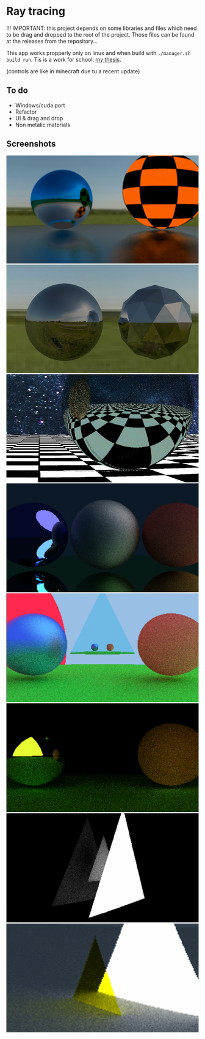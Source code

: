 # Ray tracing

!!! IMPORTANT: this project depends on some libraries and files which need to be drag and dropped to the root of the project. Those files can be found at the releases from the repository...

This app works propperly only on linux and when build with `./manager.sh build run`.
Tis is a work for school: [my thesis](./bin/thesis.pdf).

(controls are like in minecraft due tu a recent update)

## To do
- Windows/cuda port
- Refactor
- UI & drag and drop
- Non metalic materials

## Screenshots
![screenshot2](./bin/img/antialiasingOn.jpg "roughnes 1")
![screenshot2](./bin/img/mirror3000.jpg "roughnes 1")
![screenshot2](./bin/img/mirror.jpg "roughnes 1")
![screenshot2](./bin/img/nice.png "roughnes 1")
![screenshot1](./bin/img/triangles1.png "roughnes 0")
![screenshot1](./bin/img/triangles2.png "roughnes 0")
![screenshot1](./bin/img/triangles3.png "roughnes 0")
![screenshot1](./bin/img/triangles4.png "roughnes 0")

